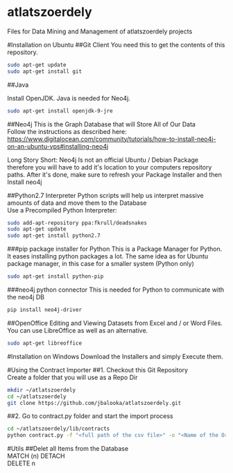 # atlatszoerdely
Files for Data Mining and Management of atlatszoerdely projects


#Installation on Ubuntu
##Git Client
You need this to get the contents of this repository.  
```sh  
sudo apt-get update  
sudo apt-get install git  
```
##Java

Install OpenJDK. Java is needed for Neo4j.
```sh  
sudo apt-get install openjdk-9-jre 
```
##Neo4j
This is the Graph Database that will Store All of Our Data  
Follow the instructions as described here: https://www.digitalocean.com/community/tutorials/how-to-install-neo4j-on-an-ubuntu-vps#installing-neo4j  

Long Story Short: Neo4j Is not an official Ubuntu / Debian Package therefore you will have to add it's location to your computers repository paths. After it's done, make sure to refresh your Package Installer and then Install neo4j

##Python2.7 Interpreter
Python scripts will help us interpret massive amounts of data and move them to the Database  
Use a Precompiled Python Interpreter: 
```sh  
sudo add-apt-repository ppa:fkrull/deadsnakes  
sudo apt-get update  
sudo apt-get install python2.7  
```
###pip package installer for Python
This is a Package Manager for Python. It eases installing python packages a lot. The same idea as for Ubuntu package manager, in this case for a smaller system (Python only)
```sh  
sudo apt-get install python-pip 
```
###neo4j python connector
This is needed for Python to communicate with the neo4j DB
```sh 
pip install neo4j-driver
```

##OpenOffice
Editing and Viewing Datasets from Excel and / or Word Files. You can use LibreOffice as well as an alternative.  
```sh 
sudo apt-get libreoffice  
```
#Installation on Windows
Download the Installers and simply Execute them.


#Using the Contract Importer
##1. Checkout this Git Repository  
Create a folder that you will use as a Repo Dir
```sh  
mkdir ~/atlatszoerdely  
cd ~/atlatszoerdely  
git clone https://github.com/jbalooka/atlatszoerdely.git
```
##2. Go to contract.py folder and start the import process
```sh  
cd ~/atlatszoerdely/lib/contracts
python contract.py -f "<full path of the csv file>" -o "<Name of the Organization>"
```

#Utils
##Delet all Items from the Database  
MATCH (n) DETACH  
DELETE n
